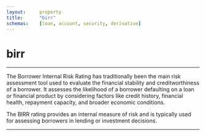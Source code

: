 ```yaml
---
layout:     property
title:      "birr"
schemas:    [loan, account, security, derivative]
---
```


# birr

---
The Borrower Internal Risk Rating has traditionally been the main risk assessment tool used to evaluate the financial stability and creditworthiness of a borrower. It assesses the likelihood of a borrower defaulting on a loan or financial product by considering factors like credit history, financial health, repayment capacity, and broader economic conditions.

The BIRR rating provides an internal measure of risk and is typically used for assessing borrowers in lending or investment decisions.

---
[osfi bd]: https://www.osfi-bsif.gc.ca/en/data-forms/reporting-returns/filing-financial-returns/financial-reporting-instructions/irb-credit-data-retail-portfolio-part-1-bd
[osfi bb]: https://www.osfi-bsif.gc.ca/en/data-forms/reporting-returns/filing-financial-returns/financial-reporting-instructions/irb-credit-data-wholesale-portfolio-part-1-bb
